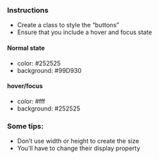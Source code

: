 ### Instructions

- Create a class to style the “buttons”
- Ensure that you include a hover and focus state

#### Normal state

- color: #252525
- background: #99D930

#### hover/focus

- color: #fff
- background: #252525

### Some tips:

- Don’t use width or height to create the size
- You’ll have to change their display property
